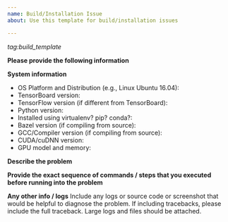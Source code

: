 ```yaml
---
name: Build/Installation Issue
about: Use this template for build/installation issues

---
```


<em>tag:build_template</em>

**Please provide the following information**

**System information**
- OS Platform and Distribution (e.g., Linux Ubuntu 16.04):
- TensorBoard version:
- TensorFlow version (if different from TensorBoard):
- Python version:
- Installed using virtualenv? pip? conda?:
- Bazel version (if compiling from source):
- GCC/Compiler version (if compiling from source):
- CUDA/cuDNN version:
- GPU model and memory:



**Describe the problem**

**Provide the exact sequence of commands / steps that you executed before running into the problem**


**Any other info / logs**
Include any logs or source code or screenshot that would be helpful to diagnose the problem. If including tracebacks, please include the full traceback. Large logs and files should be attached.
